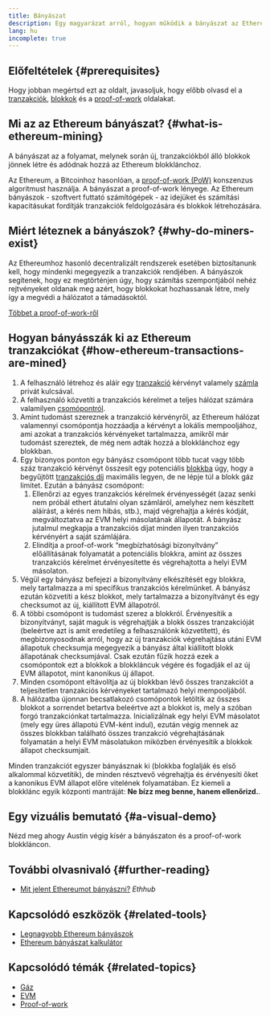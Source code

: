 ```yaml
---
title: Bányászat
description: Egy magyarázat arról, hogyan működik a bányászat az Ethereumon és hogyan segíti az Ethereum biztonságát és decentralizáltságát.
lang: hu
incomplete: true
---
```


## Előfeltételek {#prerequisites}

Hogy jobban megértsd ezt az oldalt, javasoljuk, hogy előbb olvasd el a [tranzakciók](/developers/docs/transactions/), [blokkok](/developers/docs/blocks/) és a [proof-of-work](/developers/docs/consensus-mechanisms/pow/) oldalakat.

## Mi az az Ethereum bányászat? {#what-is-ethereum-mining}

A bányászat az a folyamat, melynek során új, tranzakciókból álló blokkok jönnek létre és adódnak hozzá az Ethereum blokklánchoz.

Az Ethereum, a Bitcoinhoz hasonlóan, a [proof-of-work (PoW)](/developers/docs/consensus-mechanisms/pow/) konszenzus algoritmust használja. A bányászat a proof-of-work lényege. Az Ethereum bányászok - szoftvert futtató számítógépek - az idejüket és számítási kapacitásukat fordítják tranzakciók feldolgozására és blokkok létrehozására.

## Miért léteznek a bányászok? {#why-do-miners-exist}

Az Ethereumhoz hasonló decentralizált rendszerek esetében biztosítanunk kell, hogy mindenki megegyezik a tranzakciók rendjében. A bányászok segítenek, hogy ez megtörténjen úgy, hogy számítás szempontjából nehéz rejtvényeket oldanak meg azért, hogy blokkokat hozhassanak létre, mely így a megvédi a hálózatot a támadásoktól.

[Többet a proof-of-work-ről](/developers/docs/consensus-mechanisms/pow/)

## Hogyan bányásszák ki az Ethereum tranzakciókat {#how-ethereum-transactions-are-mined}

1. A felhasználó létrehoz és aláír egy [tranzakció](/developers/docs/transactions/) kérvényt valamely [számla](/developers/docs/accounts/) privát kulcsával.
2. A felhasználó közvetíti a tranzakciós kérelmet a teljes hálózat számára valamilyen [csomópontról](/developers/docs/nodes-and-clients/).
3. Amint tudomást szereznek a tranzakció kérvényről, az Ethereum hálózat valamennyi csomópontja hozzáadja a kérvényt a lokális mempooljához, ami azokat a tranzakciós kérvényeket tartalmazza, amikről már tudomást szereztek, de még nem adták hozzá a blokklánchoz egy blokkban.
4. Egy bizonyos ponton egy bányász csomópont több tucat vagy több száz tranzakció kérvényt összesít egy potenciális [blokkba](/developers/docs/blocks/) úgy, hogy a begyűjtött [tranzakciós díj](/developers/docs/gas/) maximális legyen, de ne lépje túl a blokk gáz limitet. Ezután a bányász csomópont:
   1. Ellenőrzi az egyes tranzakciós kérelmek érvényességét (azaz senki nem próbál ethert átutalni olyan számláról, amelyhez nem készített aláírást, a kérés nem hibás, stb.), majd végrehajtja a kérés kódját, megváltoztatva az EVM helyi másolatának állapotát. A bányász jutalmul megkapja a tranzakciós díjat minden ilyen tranzakciós kérvényért a saját számlájára.
   2. Elindítja a proof-of-work “megbízhatósági bizonyítvány” előállításának folyamatát a potenciális blokkra, amint az összes tranzakciós kérelmet érvényesítette és végrehajtotta a helyi EVM másolaton.
5. Végül egy bányász befejezi a bizonyítvány elkészítését egy blokkra, mely tartalmazza a mi specifikus tranzakciós kérelmünket. A bányász ezután közvetíti a kész blokkot, mely tartalmazza a bizonyítványt és egy checksumot az új, kiállított EVM állapotról.
6. A többi csomópont is tudomást szerez a blokkról. Érvényesítik a bizonyítványt, saját maguk is végrehajtják a blokk összes tranzakcióját (beleértve azt is amit eredetileg a felhasználónk közvetített), és megbizonyosodnak arról, hogy az új tranzakciók végrehajtása utáni EVM állapotuk checksumja megegyezik a bányász által kiállított blokk állapotának checksumjával. Csak ezután fűzik hozzá ezek a csomópontok ezt a blokkok a blokkláncuk végére és fogadják el az új EVM állapotot, mint kanonikus új állapot.
7. Minden csomópont eltávolítja az új blokkban lévő összes tranzakciót a teljesítetlen tranzakciós kérvényeket tartalmazó helyi mempooljából.
8. A hálózatba újonnan becsatlakozó csomópontok letöltik az összes blokkot a sorrendet betartva beleértve azt a blokkot is, mely a szóban forgó tranzakciónkat tartalmazza. Inicializálnak egy helyi EVM másolatot (mely egy üres állapotú EVM-ként indul), ezután végig mennek az összes blokkban található összes tranzakció végrehajtásának folyamatán a helyi EVM másolatukon miközben érvényesítik a blokkok állapot checksumjait.

Minden tranzakciót egyszer bányásznak ki (blokkba foglalják és első alkalommal közvetítik), de minden résztvevő végrehajtja és érvényesíti őket a kanonikus EVM állapot előre vitelének folyamatában. Ez kiemeli a blokklánc egyik központi mantráját: **Ne bízz meg benne, hanem ellenőrizd.**.

## Egy vizuális bemutató {#a-visual-demo}

Nézd meg ahogy Austin végig kísér a bányászaton és a proof-of-work blokkláncon.

<YouTube id="zcX7OJ-L8XQ" />

## További olvasnivaló {#further-reading}

- [Mit jelent Ethereumot bányászni?](https://docs.ethhub.io/using-ethereum/mining/) _Ethhub_

## Kapcsolódó eszközök {#related-tools}

- [Legnagyobb Ethereum bányászok](https://etherscan.io/stat/miner?range=7&blocktype=blocks)
- [Ethereum bányászat kalkulátor](https://minerstat.com/coin/ETH)

## Kapcsolódó témák {#related-topics}

- [Gáz](/developers/docs/gas/)
- [EVM](/developers/docs/evm/)
- [Proof-of-work](/developers/docs/consensus-mechanisms/pow/)
